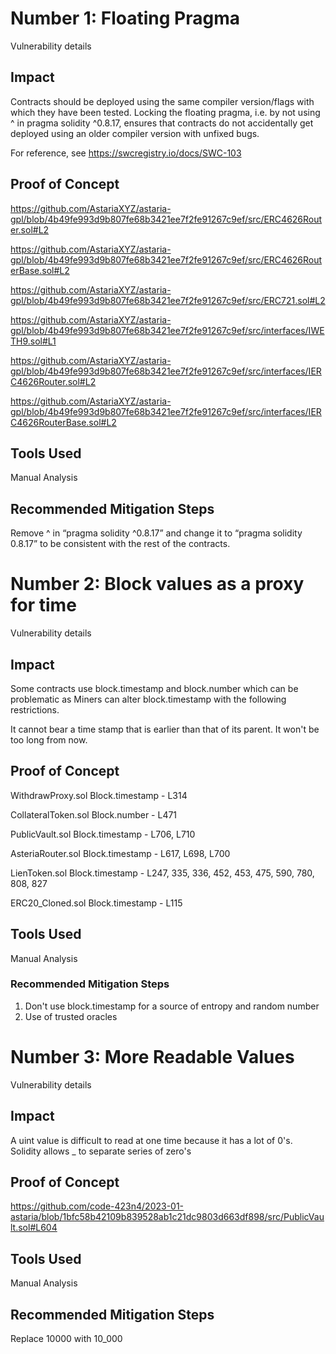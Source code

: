 # Number 1: Floating Pragma

Vulnerability details

## Impact

Contracts should be deployed using the same compiler version/flags with which they have been tested. Locking the floating pragma, i.e. by not using ^ in pragma solidity ^0.8.17, ensures that contracts do not accidentally get deployed using an older compiler version with unfixed bugs.

For reference, see https://swcregistry.io/docs/SWC-103

## Proof of Concept

https://github.com/AstariaXYZ/astaria-gpl/blob/4b49fe993d9b807fe68b3421ee7f2fe91267c9ef/src/ERC4626Router.sol#L2

https://github.com/AstariaXYZ/astaria-gpl/blob/4b49fe993d9b807fe68b3421ee7f2fe91267c9ef/src/ERC4626RouterBase.sol#L2

https://github.com/AstariaXYZ/astaria-gpl/blob/4b49fe993d9b807fe68b3421ee7f2fe91267c9ef/src/ERC721.sol#L2

https://github.com/AstariaXYZ/astaria-gpl/blob/4b49fe993d9b807fe68b3421ee7f2fe91267c9ef/src/interfaces/IWETH9.sol#L1

https://github.com/AstariaXYZ/astaria-gpl/blob/4b49fe993d9b807fe68b3421ee7f2fe91267c9ef/src/interfaces/IERC4626Router.sol#L2

https://github.com/AstariaXYZ/astaria-gpl/blob/4b49fe993d9b807fe68b3421ee7f2fe91267c9ef/src/interfaces/IERC4626RouterBase.sol#L2


## Tools Used

Manual Analysis

## Recommended Mitigation Steps

Remove ^ in “pragma solidity ^0.8.17” and change it to “pragma solidity 0.8.17” to be consistent with the rest of the contracts.

# Number 2: Block values as a proxy for time

Vulnerability details

## Impact

Some contracts use block.timestamp and block.number which can be problematic as Miners can alter block.timestamp with the following restrictions.

It cannot bear a time stamp that is earlier than that of its parent.
It won't be too long from now.

## Proof of Concept

WithdrawProxy.sol
Block.timestamp - L314

CollateralToken.sol
Block.number - L471

PublicVault.sol
Block.timestamp - L706, L710

AsteriaRouter.sol
Block.timestamp - L617, L698, L700

LienToken.sol
Block.timestamp - L247, 335, 336, 452, 453, 475, 590, 780, 808, 827

ERC20_Cloned.sol
Block.timestamp - L115


## Tools Used

Manual Analysis

### Recommended Mitigation Steps

1. Don't use block.timestamp for a source of entropy and random number
2. Use of trusted oracles


# Number 3: More Readable Values 

Vulnerability details

## Impact

A uint value is difficult to read at one time because it has a lot of 0's.
Solidity allows _ to separate series of zero's

## Proof of Concept

https://github.com/code-423n4/2023-01-astaria/blob/1bfc58b42109b839528ab1c21dc9803d663df898/src/PublicVault.sol#L604 

## Tools Used

Manual Analysis

## Recommended Mitigation Steps

Replace 10000 with 10_000

